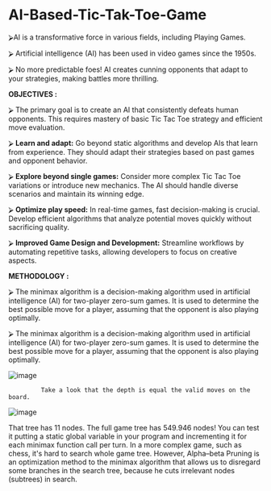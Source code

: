 # AI-Based-Tic-Tak-Toe-Game
⮚AI is a transformative force in various fields, including Playing 
Games. 

⮚ Artificial intelligence (AI) has been used in video games since the 
1950s. 

⮚ No more predictable foes! AI creates cunning opponents that adapt 
to your strategies, making battles more thrilling. 

**OBJECTIVES :** 

⮚ The primary goal is to create an AI that consistently defeats human 
opponents. This requires mastery of basic Tic Tac Toe strategy and 
efficient move evaluation. 

⮚ **Learn and adapt:** Go beyond static algorithms and develop AIs 
that learn from experience. They should adapt their strategies 
based on past games and opponent behavior. 

⮚ **Explore beyond single games:** Consider more complex Tic Tac 
Toe variations or introduce new mechanics. The AI should handle 
diverse scenarios and maintain its winning edge. 

⮚ **Optimize play speed:** In real-time games, fast decision-making is 
crucial. Develop efficient algorithms that analyze potential moves 
quickly without sacrificing quality. 

⮚ **Improved Game Design and Development:** Streamline 
workflows by automating repetitive tasks, allowing developers to 
focus on creative aspects.


**METHODOLOGY :** 

⮚ The minimax algorithm is a decision-making algorithm used in 
artificial intelligence (AI) for two-player zero-sum games. It is 
used to determine the best possible move for a player, assuming 
that the opponent is also playing optimally. 

⮚ The minimax algorithm is a decision-making algorithm used in 
artificial intelligence (AI) for two-player zero-sum games. It is 
used to determine the best possible move for a player, assuming 
that the opponent is also playing optimally. 

![image](https://github.com/user-attachments/assets/8d58901f-1450-4248-964a-774bc3c118f3)
             
             Take a look that the depth is equal the valid moves on the board.  

             
![image](https://github.com/user-attachments/assets/af4bd2d9-c61c-4684-b56b-821d24674d0e)

That tree has 11 nodes. The full game tree has 549.946 nodes! You can 
test it putting a static global variable in your program and incrementing 
it for each minimax function call per turn. 
In a more complex game, such as chess, it's hard to search whole game 
tree. However, Alpha–beta Pruning is an optimization method to the 
minimax algorithm that allows us to disregard some branches in the 
search tree, because he cuts irrelevant nodes (subtrees) in search.  
